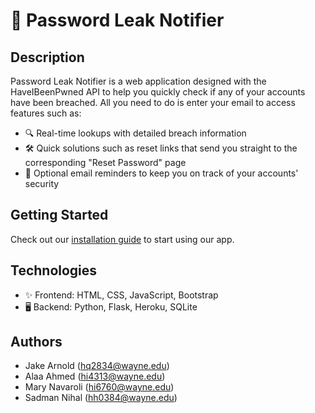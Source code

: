# 🔐 Password Leak Notifier
## Description  
Password Leak Notifier is a web application designed with the HaveIBeenPwned API to help you quickly check if any of your accounts have been breached. All you need to do is enter your email to access features such as:

- 🔍 Real-time lookups with detailed breach information
- 🛠️ Quick solutions such as reset links that send you straight to the corresponding "Reset Password" page
- 📧 Optional email reminders to keep you on track of your accounts' security

## Getting Started
Check out our [installation guide](https://github.com/WSU-4110/PasswordLeakNotifier/blob/main/INSTALLATION.md) to start using our app.

## Technologies
- ✨ Frontend: HTML, CSS, JavaScript, Bootstrap
- 🖥️ Backend: Python, Flask, Heroku, SQLite

## Authors
- Jake Arnold (hq2834@wayne.edu)
- Alaa Ahmed (hi4313@wayne.edu)
- Mary Navaroli (hi6760@wayne.edu)
- Sadman Nihal (hh0384@wayne.edu)
